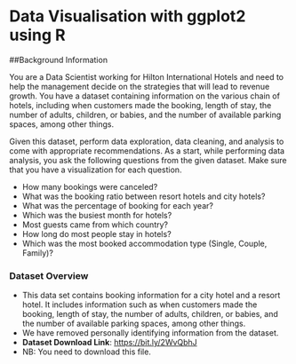 # Data Visualisation with ggplot2 using R

##Background Information

You are a Data Scientist working for Hilton International Hotels and need to help the management decide on
the strategies that will lead to revenue growth.
You have a dataset containing information on the various chain of hotels, including when customers made
the booking, length of stay, the number of adults, children, or babies, and the number of available parking
spaces, among other things.

Given this dataset, perform data exploration, data cleaning, and analysis to come with appropriate
recommendations. As a start, while performing data analysis, you ask the following questions from the
given dataset. Make sure that you have a visualization for each question.

* How many bookings were canceled?
* What was the booking ratio between resort hotels and city hotels?
* What was the percentage of booking for each year?
* Which was the busiest month for hotels?
* Most guests came from which country?
* How long do most people stay in hotels?
* Which was the most booked accommodation type (Single, Couple, Family)?


### Dataset Overview
* This data set contains booking information for a city hotel and a resort hotel. It includes
information such as when customers made the booking, length of stay, the number of adults,
children, or babies, and the number of available parking spaces, among other things.
* We have removed personally identifying information from the dataset.
* **Dataset Download Link**: https://bit.ly/2WvQbhJ
* NB: You need to download this file.
